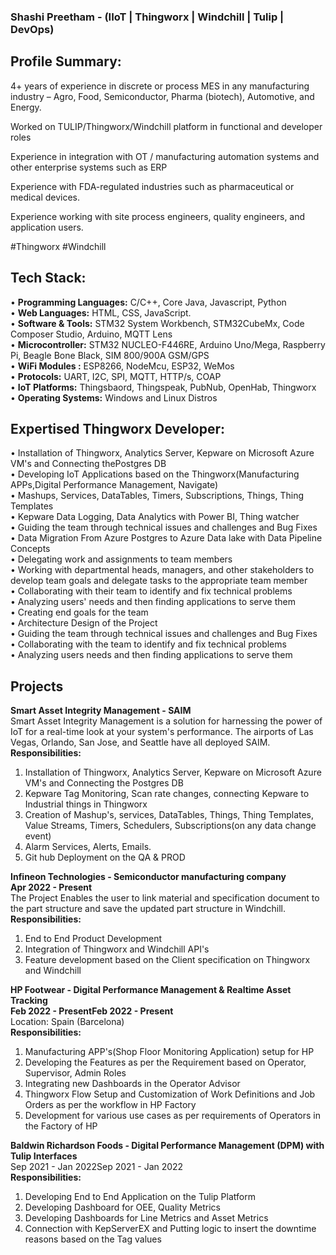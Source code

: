 ### Shashi Preetham - (IIoT | Thingworx | Windchill | Tulip | DevOps)
## **Profile Summary:**
4+ years of experience in discrete or process MES in any manufacturing industry – Agro, Food, Semiconductor, Pharma (biotech), Automotive, and Energy.</br>
 
Worked on TULIP/Thingworx/Windchill platform in functional and developer roles</br>
 
Experience in integration with OT / manufacturing automation systems and other enterprise systems such as ERP</br>
 
Experience with FDA-regulated industries such as pharmaceutical or medical devices.</br>
 
Experience working with site process engineers, quality engineers, and application users.</br>

#Thingworx #Windchill</br>

## **Tech Stack:**

• **Programming Languages:** C/C++, Core Java, Javascript, Python</br>
• **Web Languages:** HTML, CSS, JavaScript. </br>
• **Software & Tools:** STM32 System Workbench, STM32CubeMx, Code Composer Studio, Arduino, MQTT Lens </br>
• **Microcontroller:**  STM32 NUCLEO-F446RE, Arduino Uno/Mega, Raspberry Pi, Beagle Bone Black, SIM 800/900A GSM/GPS </br>
• **WiFi Modules :** ESP8266, NodeMcu, ESP32, WeMos </br>
• **Protocols:** UART, I2C, SPI, MQTT, HTTP/s, COAP</br>
• **IoT Platforms:** Thingsbaord, Thingspeak, PubNub, OpenHab, Thingworx </br>
• **Operating Systems:** Windows and Linux Distros</br>

## **Expertised Thingworx Developer:**
• Installation of Thingworx, Analytics Server, Kepware on Microsoft Azure VM's and Connecting thePostgres DB</br>
• Developing IoT Applications based on the Thingworx(Manufacturing APPs,Digital Performance Management, Navigate)</br>
• Mashups, Services, DataTables, Timers, Subscriptions, Things, Thing Templates</br>
• Kepware Data Logging, Data Analytics with Power BI, Thing watcher</br>
• Guiding the team through technical issues and challenges and Bug Fixes</br>
• Data Migration From Azure Postgres to Azure Data lake with Data Pipeline Concepts</br>
• Delegating work and assignments to team members</br>
• Working with departmental heads, managers, and other stakeholders to develop team goals and delegate tasks to the appropriate team member</br>
• Collaborating with their team to identify and fix technical problems</br>
• Analyzing users' needs and then finding applications to serve them</br>
• Creating end goals for the team</br>
• Architecture Design of the Project</br>
• Guiding the team through technical issues and challenges and Bug Fixes</br>
• Collaborating with the team to identify and fix technical problems</br>
• Analyzing users needs and then finding applications to serve them</br>

## **Projects**

**Smart Asset Integrity Management - SAIM**</br>
Smart Asset Integrity Management is a solution for harnessing the power of IoT for a real-time look at your system's performance. The airports of Las Vegas, Orlando, San Jose, and Seattle have all deployed SAIM.</br>
**Responsibilities:**</br>
1. Installation of Thingworx, Analytics Server, Kepware on Microsoft Azure VM's and Connecting the Postgres DB </br>
2. Kepware Tag Monitoring, Scan rate changes, connecting Kepware to Industrial things in Thingworx </br>
3. Creation of Mashup's, services, DataTables, Things, Thing Templates, Value Streams, Timers, Schedulers, Subscriptions(on any data change event) </br>
4. Alarm Services, Alerts, Emails. </br>
5. Git hub Deployment on the QA & PROD</br>


**Infineon Technologies - Semiconductor manufacturing company**</br>
**Apr 2022 - Present**</br>
The Project Enables the user to link material and specification document to the part structure and save the updated part structure in Windchill.</br>
**Responsibilities:**</br>
1. End to End Product Development</br>
2. Integration of Thingworx and Windchill API's</br>
3. Feature development based on the Client specification on Thingworx and Windchill</br>

**HP Footwear - Digital Performance Management & Realtime Asset Tracking**</br>
**Feb 2022 - PresentFeb 2022 - Present**</br>
Location: Spain (Barcelona)</br>
**Responsibilities:**</br>
1. Manufacturing APP's(Shop Floor Monitoring Application) setup for HP</br>
2. Developing the Features as per the Requirement based on Operator, Supervisor, Admin Roles </br>
3. Integrating new Dashboards in the Operator Advisor</br>
4. Thingworx Flow Setup and Customization of Work Definitions and Job Orders as per the workflow in HP Factory</br>
5. Development for various use cases as per requirements of Operators in the Factory of HP</br>

**Baldwin Richardson Foods - Digital Performance Management (DPM) with Tulip Interfaces**</br>
Sep 2021 - Jan 2022Sep 2021 - Jan 2022</br>
**Responsibilities:**</br>
1. Developing End to End Application on the Tulip Platform</br>
2. Developing Dashboard for OEE, Quality Metrics</br>
3. Developing Dashboards for Line Metrics and Asset Metrics</br>
4. Connection with KepServerEX and Putting logic to insert the downtime reasons based on the Tag values</br>
